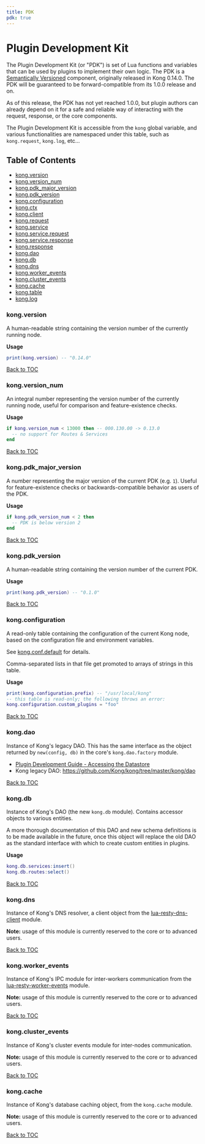 ```yaml
---
title: PDK
pdk: true
---
```


# Plugin Development Kit

The Plugin Development Kit (or "PDK") is set of Lua functions and variables
 that can be used by plugins to implement their own logic.  The PDK is a
 [Semantically Versioned](https://semver.org/) component, originally
 released in Kong 0.14.0. The PDK will be guaranteed to be forward-compatible
 from its 1.0.0 release and on.

 As of this release, the PDK has not yet reached 1.0.0, but plugin authors
 can already depend on it for a safe and reliable way of interacting with the
 request, response, or the core components.

 The Plugin Development Kit is accessible from the `kong` global variable,
 and various functionalities are namespaced under this table, such as
 `kong.request`, `kong.log`, etc...


## Table of Contents

* [kong.version](#kong_version)
* [kong.version_num](#kong_version_num)
* [kong.pdk_major_version](#kong_pdk_major_version)
* [kong.pdk_version](#kong_pdk_version)
* [kong.configuration](#kong_configuration)
* [kong.ctx](kong.ctx)
* [kong.client](kong.client)
* [kong.request](kong.request)
* [kong.service](kong.service)
* [kong.service.request](kong.service.request)
* [kong.service.response](kong.service.response)
* [kong.response](kong.response)
* [kong.dao](#kong_dao)
* [kong.db](#kong_db)
* [kong.dns](#kong_dns)
* [kong.worker_events](#kong_worker_events)
* [kong.cluster_events](#kong_cluster_events)
* [kong.cache](#kong_cache)
* [kong.table](kong.table)
* [kong.log](kong.log)




### <a name="kong_version"></a>kong.version

A human-readable string containing the version number of the currently
 running node.

**Usage**

``` lua
print(kong.version) -- "0.14.0"
```

[Back to TOC](#table-of-contents)


### <a name="kong_version_num"></a>kong.version_num

An integral number representing the version number of the currently running
 node, useful for comparison and feature-existence checks.

**Usage**

``` lua
if kong.version_num < 13000 then -- 000.130.00 -> 0.13.0
  -- no support for Routes & Services
end
```

[Back to TOC](#table-of-contents)


### <a name="kong_pdk_major_version"></a>kong.pdk_major_version

A number representing the major version of the current PDK (e.g.
 `1`). Useful for feature-existence checks or backwards-compatible behavior
 as users of the PDK.


**Usage**

``` lua
if kong.pdk_version_num < 2 then
  -- PDK is below version 2
end
```

[Back to TOC](#table-of-contents)


### <a name="kong_pdk_version"></a>kong.pdk_version

A human-readable string containing the version number of the current PDK.

**Usage**

``` lua
print(kong.pdk_version) -- "0.1.0"
```

[Back to TOC](#table-of-contents)


### <a name="kong_configuration"></a>kong.configuration

A read-only table containing the configuration of the current Kong node,
 based on the configuration file and environment variables.

 See [kong.conf.default](https://github.com/Kong/kong/blob/master/kong.conf.default)
 for details.

 Comma-separated lists in that file get promoted to arrays of strings in this
 table.


**Usage**

``` lua
print(kong.configuration.prefix) -- "/usr/local/kong"
-- this table is read-only; the following throws an error:
kong.configuration.custom_plugins = "foo"
```

[Back to TOC](#table-of-contents)




### <a name="kong_dao"></a>kong.dao

Instance of Kong's legacy DAO.  This has the same interface as the object
 returned by `new(config, db)` in the core's `kong.dao.factory` module.

 * [Plugin Development Guide - Accessing the
 Datastore](https://getkong.org/docs/latest/plugin-development/access-the-datastore/)
 * Kong legacy DAO: https://github.com/Kong/kong/tree/master/kong/dao


[Back to TOC](#table-of-contents)


### <a name="kong_db"></a>kong.db

Instance of Kong's DAO (the new `kong.db` module).  Contains accessor objects
 to various entities.

 A more thorough documentation of this DAO and new schema definitions is to
 be made available in the future, once this object will replace the old DAO
 as the standard interface with which to create custom entities in plugins.


**Usage**

``` lua
kong.db.services:insert()
kong.db.routes:select()
```

[Back to TOC](#table-of-contents)


### <a name="kong_dns"></a>kong.dns

Instance of Kong's DNS resolver, a client object from the
 [lua-resty-dns-client](https://github.com/kong/lua-resty-dns-client) module.

 **Note:** usage of this module is currently reserved to the core or to
 advanced users.


[Back to TOC](#table-of-contents)


### <a name="kong_worker_events"></a>kong.worker_events

Instance of Kong's IPC module for inter-workers communication from the
 [lua-resty-worker-events](https://github.com/Kong/lua-resty-worker-events)
 module.

 **Note:** usage of this module is currently reserved to the core or to
 advanced users.


[Back to TOC](#table-of-contents)


### <a name="kong_cluster_events"></a>kong.cluster_events

Instance of Kong's cluster events module for inter-nodes communication.

 **Note:** usage of this module is currently reserved to the core or to
 advanced users.


[Back to TOC](#table-of-contents)


### <a name="kong_cache"></a>kong.cache

Instance of Kong's database caching object, from the `kong.cache` module.

 **Note:** usage of this module is currently reserved to the core or to
 advanced users.


[Back to TOC](#table-of-contents)

